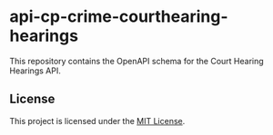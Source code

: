 # api-cp-crime-courthearing-hearings

This repository contains the OpenAPI schema for the Court Hearing Hearings API.

## License

This project is licensed under the [MIT License](LICENSE).
